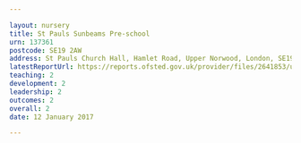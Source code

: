 ```yaml
---

layout: nursery
title: St Pauls Sunbeams Pre-school
urn: 137361
postcode: SE19 2AW
address: St Pauls Church Hall, Hamlet Road, Upper Norwood, London, SE19 2AW
latestReportUrl: https://reports.ofsted.gov.uk/provider/files/2641853/urn/137361.pdf
teaching: 2
development: 2
leadership: 2
outcomes: 2
overall: 2
date: 12 January 2017

---
```

